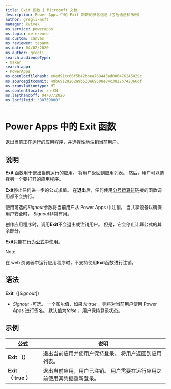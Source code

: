 ```yaml
---
title: Exit 函数 | Microsoft 文档
description: Power Apps 中的 Exit 函数的参考信息（包括语法和示例）
author: gregli-msft
manager: kvivek
ms.service: powerapps
ms.topic: reference
ms.custom: canvas
ms.reviewer: tapanm
ms.date: 04/02/2020
ms.author: gregli
search.audienceType:
- maker
search.app:
- PowerApps
ms.openlocfilehash: e0ed91cc66f5b42bbea769443ad086476245029c
ms.sourcegitcommit: 49b69129262a9b530e69508e84c3822b742066df
ms.translationtype: MT
ms.contentlocale: zh-CN
ms.lasthandoff: 04/07/2020
ms.locfileid: "80759800"
---
```

# <a name="exit-function-in-power-apps"></a>Power Apps 中的 Exit 函数
退出当前正在运行的应用程序，并选择性地注销当前用户。

## <a name="description"></a>说明
**Exit** 函数用于退出当前运行的应用。 将用户返回到应用列表。 然后，用户可以选择另一个要打开的应用程序。  

**Exit**停止任何进一步的公式求值。 在**退出**后，任何使用[分号运算符](operators.md)链接的函数调用都不会执行。   

使用可选的*Signout*参数将当前用户从 Power Apps 中注销。 当共享设备以确保用户安全时， *Signout*非常有用。

创作应用程序时，调用**Exit**不会退出或注销用户。  但是，它会停止计算公式的其余部分。

**Exit**只能在[行为公式](../working-with-formulas-in-depth.md)中使用。

> [!NOTE]
> 在 web 浏览器中运行应用程序时，不支持使用**Exit**函数进行注销。

## <a name="syntax"></a>语法
**Exit**（[*Signout*]）

* *Signout* -可选。 一个布尔值，如果*为 true* ，则将对当前用户使用 Power Apps 进行签名。  默认值为*false* ，用户保持登录状态。

## <a name="examples"></a>示例

| 公式 | 说明 | 
| --- | --- | 
| **Exit （）** | 退出当前应用并使用户保持登录。  将用户返回到应用列表。  |
| **Exit （&nbsp;true&nbsp;）** | 退出当前应用，用户已注销。 用户需要在运行应用之前使用其凭据重新登录。 | 


